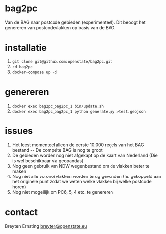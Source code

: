 # bag2pc
Van de BAG naar postcode gebieden (experimenteel). Dit beoogt het genereren van postcodevlakken op basis van de BAG.

# installatie

1. `git clone git@github.com:openstate/bag2pc.git`
2. `cd bag2pc`
3. `docker-compose up -d`

# genereren

1. `docker exec bag2pc_bag2pc_1 bin/update.sh`
2. `docker exec bag2pc_bag2pc_1 python generate.py >test.geojson`

# issues

1. Het leest momenteel alleen de eerste 10.000 regels van het BAG bestand -- De compelte BAG is nog te groot
2. De gebieden worden nog niet afgekapt op de kaart van Nederland (Die is wel beschikbaar via geopandas)
3. Nog geen gebruik van NDW wegenbestand om de vlakken beter te maken
4. Nog niet alle voronoi vlakken worden terug gevonden (Ie. gekoppeld aan het originele punt zodat we weten welke vlakken bij welke postcode horen)
5. Nog niet mogeilijk om PC6, 5, 4 etc. te genereren

# contact

Breyten Ernsting <breyten@openstate.eu>
